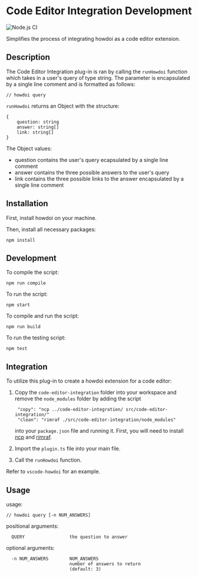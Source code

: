 # Code Editor Integration Development
![Node.js CI](https://img.shields.io/github/workflow/status/gleitz/howdoi/Node.js%20CI?color=78dce8&label=Node.js%20CI&style=plastic)

Simplifies the process of integrating howdoi as a code editor extension.

## Description

The Code Editor Integration plug-in is ran by calling the `runHowdoi` function which takes in a user's query of type string. The parameter is encapsulated by a single line comment and is formatted as follows:

    // howdoi query

`runHowdoi` returns an Object with the structure:

    {
        question: string
        answer: string[]
        link: string[] 
    }

The Object values:
* question contains the user's query ecapsulated by a single line comment
* answer contains the three possible answers to the user's query 
* link contains the three possible links to the answer encapsulated by a single line comment


## Installation

First, install howdoi on your machine.

Then, install all necessary packages:

    npm install

## Development

To compile the script:

    npm run compile

To run the script:

    npm start

To compile and run the script:

    npm run build

To run the testing script:

    npm test

## Integration

To utilize this plug-in to create a howdoi extension for a code editor: 

1. Copy the `code-editor-integration` folder into your workspace and remove the `node_modules` folder by adding the script
    
        "copy": "ncp ../code-editor-integration/ src/code-editor-integration/"
        "clean": "rimraf ./src/code-editor-integration/node_modules"
  
    into your `package.json` file and running it.
    First, you will need to install [ncp](https://www.npmjs.com/package/ncp) and [rimraf](https://www.npmjs.com/package/rimraf).

2. Import the `plugin.ts` file into your main file.
    
3. Call the `runHowdoi` function.

Refer to `vscode-howdoi` for an example.

## Usage

usage: 
    
    // howdoi query [-n NUM_ANSWERS]

positional arguments:

      QUERY                 the question to answer

optional arguments:

      -n NUM_ANSWERS        NUM_ANSWERS
                            number of answers to return
                            (default: 3)

